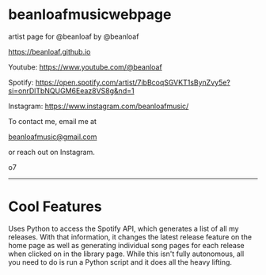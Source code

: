 # beanloafmusicwebpage
artist page for @beanloaf by @beanloaf

https://beanloaf.github.io

Youtube:
https://www.youtube.com/@beanloaf

Spotify:
https://open.spotify.com/artist/7ibBcoqSGVKT1sBynZvy5e?si=onrDlTbNQUGM6Eeaz8VS8g&nd=1

Instagram:
https://www.instagram.com/beanloafmusic/

To contact me, email me at 

beanloafmusic@gmail.com

or reach out on Instagram.

o7

---
# Cool Features
Uses Python to access the Spotify API, which generates a list of all my releases. With that information, it changes the latest release feature on the home page as well as generating individual song pages for each release when clicked on in the library page. While this isn't fully autonomous, all you need to do is run a Python script and it does all the heavy lifting.
